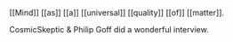 [[Mind]] [[as]] [[a]] [[universal]] [[quality]] [[of]] [[matter]].

CosmicSkeptic & Philip Goff did a wonderful interview.